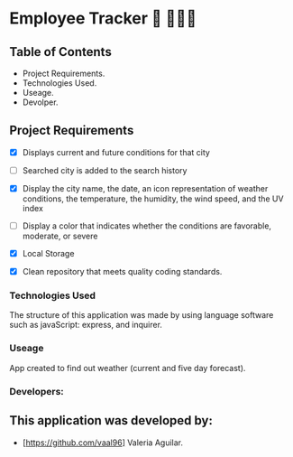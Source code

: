 # Employee Tracker  📑 👩🏽‍💻

## Table of Contents

- Project Requirements.
- Technologies Used.
- Useage.
- Devolper.

## Project Requirements

- [x] Displays current and future conditions for that city 
- [ ] Searched city is added to the search history
- [x] Display the city name, the date, an icon representation of weather conditions, the temperature, the humidity, the wind speed, and the UV index
- [ ] Display a color that indicates whether the conditions are favorable, moderate, or severe
- [x] Local Storage
- [x] Clean repository that meets quality coding standards.




### Technologies Used

The structure of this application was made by using language software such as javaScript: express, and inquirer.

### Useage
App created to find out weather (current and five day forecast).




### Developers:

## This application was developed by:

- [https://github.com/vaal96] Valeria Aguilar.



